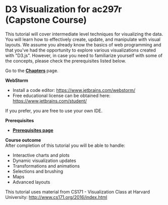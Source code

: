 # D3 Visualization for ac297r (Capstone Course)

This tutorial will cover intermediate level techniques for visualizing the data. You will learn how to effectively create, update, and manipulate with visual layouts. We assume you already know the basics of web programming and that you've had the opportunity to explore various visualizations created with "D3.js". However, in case you need to familiarize yourself with some of the concepts, please check the prerequisites listed below.

Go to the <b>[Chapters](https://github.com/zonakostic/D3_Visualization_for_Capstone/blob/master/Chapters) </b> page.

<b>WebStorm</b>

- Install a code editor:  https://www.jetbrains.com/webstorm/ 
-  Free educational license can be obtained here: https://www.jetbrains.com/student/

If you prefer, you are free to use your own IDE.

<b> Prerequisites </b>

* **[Prerequisites page](https://github.com/zonakostic/D3_Visualization_for_Capstone/blob/master/Prerequisites/Prerequisites.md)** 

<b>Course outcome</b><br>
After completion of this tutorial you will be able to handle:

- Interactive charts and plots
- Dynamic visualization updates 
- Transformations and animations
- Selections and brushing
- Maps
- Advanced layouts


This tutorial uses material from CS171 - Visualization Class at Harvard University: http://www.cs171.org/2016/index.html
